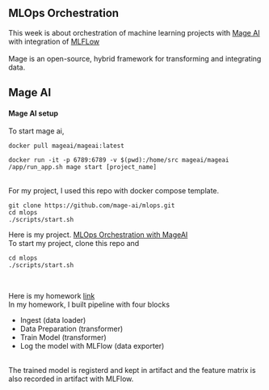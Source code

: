 ## MLOps Orchestration

This week is about orchestration of machine learning projects with [Mage AI](https://www.mage.ai/) with integration of [MLFLow](https://mlflow.org/)<br><br>
Mage is an open-source, hybrid framework for transforming and integrating data.<br>

## Mage AI 

#### Mage AI setup

To start mage ai, 

```
docker pull mageai/mageai:latest

```

```
docker run -it -p 6789:6789 -v $(pwd):/home/src mageai/mageai /app/run_app.sh mage start [project_name]

```

<br>
For my project, I used this repo with docker compose template. <br>

```
git clone https://github.com/mage-ai/mlops.git
cd mlops
./scripts/start.sh
```

Here is my project. [MLOps Orchestration with MageAI](https://github.com/Hokfu/MLOps_Orchestration_with_Mage)
<br>
To start my project, clone this repo and 
```
cd mlops
./scripts/start.sh
```
<br>

Here is my homework [link](https://github.com/Hokfu/MLOps_Orchestration_with_Mage/tree/main/mlops/Homework_3)
<br>
In my homework, I built pipeline with four blocks 
- Ingest (data loader)
- Data Preparation (transformer)
- Train Model (transformer)
- Log the model with MLFlow (data exporter)
<br>
The trained model is registerd and kept in artifact and the feature matrix is also recorded in artifact with MLFlow. 
